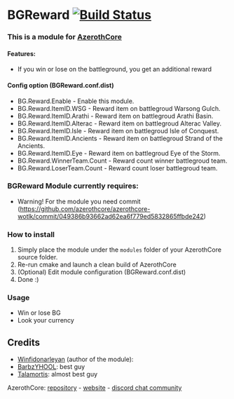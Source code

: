 # BGReward [![Build Status](https://travis-ci.com/Winfidonarleyan/BGReward-module.svg?branch=master)](https://travis-ci.com/Winfidonarleyan/BGReward-module)

### This is a module for [AzerothCore](http://www.azerothcore.org)

#### Features:
- If you win or lose on the battleground, you get an additional reward

#### Config option (BGReward.conf.dist)
- BG.Reward.Enable - Enable this module.
- BG.Reward.ItemID.WSG - Reward item on battlegroud Warsong Gulch.
- BG.Reward.ItemID.Arathi - Reward item on battlegroud Arathi Basin.
- BG.Reward.ItemID.Alterac - Reward item on battlegroud Alterac Valley.
- BG.Reward.ItemID.Isle - Reward item on battlegroud Isle of Conquest.
- BG.Reward.ItemID.Ancients - Reward item on battlegroud Strand of the Ancients.
- BG.Reward.ItemID.Eye - Reward item on battlegroud Eye of the Storm.
- BG.Reward.WinnerTeam.Count - Reward count winner battlegroud team.
- BG.Reward.LoserTeam.Count - Reward count loser battlegroud team.

### BGReward Module currently requires:
- Warning! For the module you need commit (https://github.com/azerothcore/azerothcore-wotlk/commit/049386b93662ad62ea6f779ed5832865ffbde242)

### How to install
1. Simply place the module under the `modules` folder of your AzerothCore source folder.
2. Re-run cmake and launch a clean build of AzerothCore
3. (Optional) Edit module configuration (BGReward.conf.dist)
4. Done :)

### Usage
- Win or lose BG
- Look your currency

## Credits
* [Winfidonarleyan](https://github.com/Winfidonarleyan) (author of the module): 
* [BarbzYHOOL](https://github.com/barbzyhool): best guy
* [Talamortis](https://github.com/talamortis): almost best guy

AzerothCore: [repository](https://github.com/azerothcore) - [website](http://azerothcore.org/) - [discord chat community](https://discord.gg/PaqQRkd)
